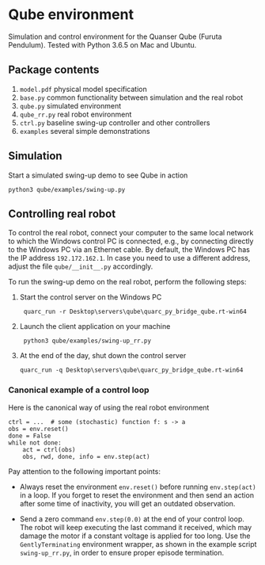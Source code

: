 Qube environment
================

Simulation and control environment for the Quanser Qube (Furuta Pendulum).
Tested with Python 3.6.5 on Mac and Ubuntu.


Package contents
----------------
1. `model.pdf` physical model specification
2. `base.py` common functionality between simulation and the real robot
3. `qube.py` simulated environment
4. `qube_rr.py` real robot environment
5. `ctrl.py` baseline swing-up controller and other controllers
6. `examples` several simple demonstrations


Simulation
----------
Start a simulated swing-up demo to see Qube in action

    python3 qube/examples/swing-up.py


Controlling real robot
----------------------
To control the real robot, connect your computer to the same
local network to which the Windows control PC is connected,
e.g., by connecting directly to the Windows PC via an Ethernet cable.
By default, the Windows PC has the IP address `192.172.162.1`.
In case you need to use a different address,
adjust the file `qube/__init__.py` accordingly.


To run the swing-up demo on the real robot, perform the following steps:

1. Start the control server on the Windows PC

        quarc_run -r Desktop\servers\qube\quarc_py_bridge_qube.rt-win64

2. Launch the client application on your machine

        python3 qube/examples/swing-up_rr.py

3. At the end of the day, shut down the control server

       quarc_run -q Desktop\servers\qube\quarc_py_bridge_qube.rt-win64


### Canonical example of a control loop
Here is the canonical way of using the real robot environment

    ctrl = ...  # some (stochastic) function f: s -> a
    obs = env.reset()
    done = False
    while not done:
        act = ctrl(obs)
        obs, rwd, done, info = env.step(act)

Pay attention to the following important points:

- Always reset the environment `env.reset()` before running `env.step(act)`
  in a loop. If you forget to reset the environment and then send an action
  after some time of inactivity, you will get an outdated observation.
  
- Send a zero command `env.step(0.0)` at the end of your control loop.
  The robot will keep executing the last command it received,
  which may damage the motor if a constant voltage is applied for too long.
  Use the `GentlyTerminating` environment wrapper, as shown in the example
  script `swing-up_rr.py`, in order to ensure proper episode termination.
